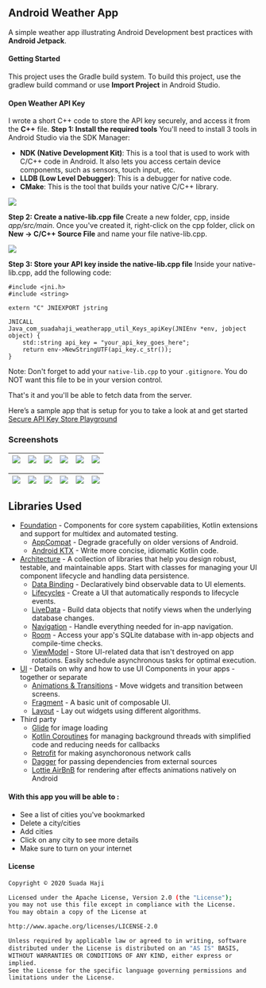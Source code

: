 ## Android Weather App 
A simple weather app illustrating Android Development best practices with **Android Jetpack**.

#### Getting Started
This project uses the Gradle build system. To build this project, use the gradlew build command or use **Import Project** in Android Studio.

#### Open Weather API Key
I wrote a short C++ code to store the API key securely, and access it from the  **C++** file. 
**Step 1: Install the required tools**
You'll need to install 3 tools in Android Studio via the SDK Manager:
* **NDK (Native Development Kit)**: This is a tool that is used to work with C/C++ code in Android. It also lets you access certain device components, such as sensors, touch input, etc.
* **LLDB (Low Level Debugger)**: This is a debugger for native code.
* **CMake**: This is the tool that builds your native C/C++ library.

![](https://raw.githubusercontent.com/suada-haji/Open-Weather-App/master/screenshots/sdkmanager.png)

**Step 2: Create a native-lib.cpp file**
Create a new folder, cpp, inside _app/src/main_.
Once you've created it, right-click on the cpp folder, click on **New → C/C++ Source File** and name your file native-lib.cpp.

![](https://raw.githubusercontent.com/suada-haji/Open-Weather-App/master/screenshots/sdkmanagertwo.png)

**Step 3: Store your API key inside the native-lib.cpp file**
Inside your native-lib.cpp, add the following code:
```
#include <jni.h>
#include <string>

extern "C" JNIEXPORT jstring

JNICALL
Java_com_suadahaji_weatherapp_util_Keys_apiKey(JNIEnv *env, jobject object) {
    std::string api_key = "your_api_key_goes_here";
    return env->NewStringUTF(api_key.c_str());
}
```
Note: Don't forget to add your `native-lib.cpp` to your `.gitignore`. You do NOT want this file to be in your version control.

That's it and you'll be able to fetch data from the server.

Here’s a sample app that is setup for you to take a look at and get started [Secure API Key Store Playground](https://github.com/bapspatil/SecureAPIKeyStorePlayground)

### Screenshots


| ![](https://raw.githubusercontent.com/suada-haji/Open-Weather-App/master/screenshots/home1.png) | ![](https://raw.githubusercontent.com/suada-haji/Open-Weather-App/master/screenshots/search1.png)  | ![](https://raw.githubusercontent.com/suada-haji/Open-Weather-App/master/screenshots/search2.png)  | ![](https://raw.githubusercontent.com/suada-haji/Open-Weather-App/master/screenshots/addCity2.png)  |![](https://raw.githubusercontent.com/suada-haji/Open-Weather-App/master/screenshots/cityDetail.png)  |![](https://raw.githubusercontent.com/suada-haji/Open-Weather-App/master/screenshots/cityList.png) |
| ------ | ------ |------ |------ |------ |------ |

| ![](https://raw.githubusercontent.com/suada-haji/Open-Weather-App/master/screenshots/settings.png)  | ![](https://raw.githubusercontent.com/suada-haji/Open-Weather-App/master/screenshots/settingTheme.png)  |![](https://raw.githubusercontent.com/suada-haji/Open-Weather-App/master/screenshots/deleteCities.png) | ![](https://raw.githubusercontent.com/suada-haji/Open-Weather-App/master/screenshots/settingsUnits.png)  | ![](https://raw.githubusercontent.com/suada-haji/Open-Weather-App/master/screenshots/settingsHelp.png)  | ![](https://raw.githubusercontent.com/suada-haji/Open-Weather-App/master/screenshots/settingsNoInternet.png)  |
| ------ | ------ |------ |------ |------ |------ |

Libraries Used
--------------
* [Foundation][0] - Components for core system capabilities, Kotlin extensions and support for
  multidex and automated testing.
  * [AppCompat][1] - Degrade gracefully on older versions of Android.
  * [Android KTX][2] - Write more concise, idiomatic Kotlin code.
* [Architecture][10] - A collection of libraries that help you design robust, testable, and
  maintainable apps. Start with classes for managing your UI component lifecycle and handling data
  persistence.
  * [Data Binding][11] - Declaratively bind observable data to UI elements.
  * [Lifecycles][12] - Create a UI that automatically responds to lifecycle events.
  * [LiveData][13] - Build data objects that notify views when the underlying database changes.
  * [Navigation][14] - Handle everything needed for in-app navigation.
  * [Room][16] - Access your app's SQLite database with in-app objects and compile-time checks.
  * [ViewModel][17] - Store UI-related data that isn't destroyed on app rotations. Easily schedule
     asynchronous tasks for optimal execution.
* [UI][30] - Details on why and how to use UI Components in your apps - together or separate
  * [Animations & Transitions][31] - Move widgets and transition between screens.
  * [Fragment][34] - A basic unit of composable UI.
  * [Layout][35] - Lay out widgets using different algorithms.
* Third party
  * [Glide][90] for image loading
  * [Kotlin Coroutines][91] for managing background threads with simplified code and reducing needs for callbacks
  * [Retrofit][92] for making asynchoronous network calls
  * [Dagger][93] for passing dependencies from external sources
  * [Lottie AirBnB][94] for rendering after effects animations natively on Android

[0]: https://developer.android.com/jetpack/components
[1]: https://developer.android.com/topic/libraries/support-library/packages#v7-appcompat
[2]: https://developer.android.com/kotlin/ktx
[10]: https://developer.android.com/jetpack/arch/
[11]: https://developer.android.com/topic/libraries/data-binding/
[12]: https://developer.android.com/topic/libraries/architecture/lifecycle
[13]: https://developer.android.com/topic/libraries/architecture/livedata
[14]: https://developer.android.com/topic/libraries/architecture/navigation/
[16]: https://developer.android.com/topic/libraries/architecture/room
[17]: https://developer.android.com/topic/libraries/architecture/viewmodel
[30]: https://developer.android.com/guide/topics/ui
[31]: https://developer.android.com/training/animation/
[34]: https://developer.android.com/guide/components/fragments
[35]: https://developer.android.com/guide/topics/ui/declaring-layout
[90]: https://bumptech.github.io/glide/
[91]: https://kotlinlang.org/docs/reference/coroutines-overview.html
[92]: https://github.com/square/retrofit
[93]: https://github.com/google/dagger
[94]: https://github.com/airbnb/lottie-android


#### With this app you  will be able to : 
  - See a list of cities you've bookmarked
  - Delete a city/cities
  - Add cities
  - Click on any city to see more details
  - Make sure to turn on your internet 
  
#### License
```sh
Copyright © 2020 Suada Haji

Licensed under the Apache License, Version 2.0 (the "License");
you may not use this file except in compliance with the License.
You may obtain a copy of the License at

http://www.apache.org/licenses/LICENSE-2.0

Unless required by applicable law or agreed to in writing, software
distributed under the License is distributed on an "AS IS" BASIS,
WITHOUT WARRANTIES OR CONDITIONS OF ANY KIND, either express or
implied.
See the License for the specific language governing permissions and
limitations under the License.
```
